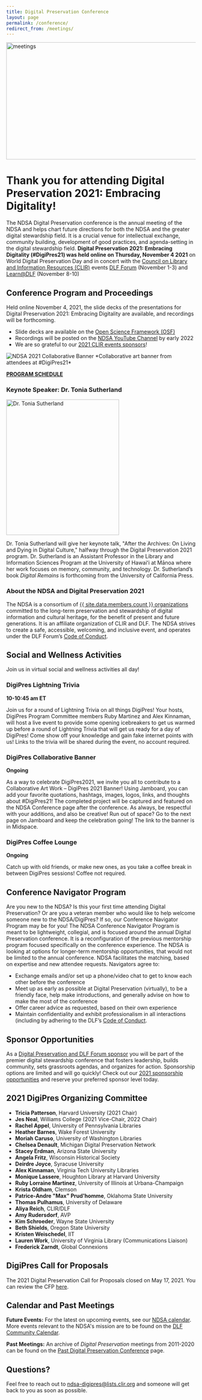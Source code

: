 ```yaml
---
title: Digital Preservation Conference
layout: page
permalink: /conference/
redirect_from: /meetings/
---
```


<img alt="meetings" width="820" height="312" src='{{ "/images/DigiPres-2021-820x312.jpg" | prepend: site.baseurl }}'>

# Thank you for attending Digital Preservation 2021: Embracing Digitality!
The NDSA Digital Preservation conference is the annual meeting of the NDSA and helps chart future directions for both the NDSA and the greater digital stewardship field. It is a crucial venue for intellectual exchange, community building, development of good practices, and agenda-setting in the digital stewardship field. **Digital Preservation 2021: Embracing Digitality (#DigiPres21) was held online on Thursday, November 4 2021** on World Digital Preservation Day and in concert with the [Council on Library and Information Resources (CLIR)](https://www.clir.org/) events [DLF Forum](https://forum2021.diglib.org/) (November 1-3) and [Learn@DLF](https://forum2021.diglib.org/learndlf/) (November 8-10)

## Conference Program and Proceedings
Held online November 4, 2021, the slide decks of the presentations for Digital Preservation 2021: Embracing Digitality are available, and recordings will be forthcoming.
- Slide decks are available on the [Open Science Framework (OSF)](https://osf.io/meetings/ndsa2021)
- Recordings will be posted on the [NDSA YouTube Channel](https://www.youtube.com/channel/UC3WdMHeOtusuNiYrOrM5USA/videos) by early 2022
- We are so grateful to our [2021 CLIR events sponsors](https://forum2021.diglib.org/sponsorship-opportunities/sponsors/)!

<img alt="NDSA 2021 Collaborative Banner" src='{{/images/NDSA-2021-CollaborativeBanner.png" }}'>
*Collaborative art banner from attendees at #DigiPres21*

**[PROGRAM SCHEDULE](https://forum2021.diglib.org/schedule/)**

### Keynote Speaker: Dr. Tonia Sutherland

<img alt="Dr. Tonia Sutherland" width="300" height="361" src='{{ "/images/Sutherland_photo.png" }}'>

Dr. Tonia Sutherland will give her keynote talk, "After the Archives: On Living and Dying in Digital Culture," halfway through the Digital Preservation 2021 program. Dr. Sutherland is an Assistant Professor in the Library and Information Sciences Program at the University of Hawaiʻi at Mānoa where her work focuses on memory, community, and technology. Dr. Sutherland’s book _Digital Remains_ is forthcoming from the University of California Press.

### About the NDSA and Digital Preservation 2021
The NDSA is a consortium of [{{ site.data.members.count }} organizations](/membership/members/) committed to the long-term preservation and stewardship of digital information and cultural heritage, for the benefit of present and future generations. It is an affiliate organization of CLIR and DLF. The NDSA strives to create a safe, accessible, welcoming, and inclusive event, and operates under the DLF Forum’s [Code of Conduct](https://www.diglib.org/code).

## Social and Wellness Activities
Join us in virtual social and wellness activities all day!

### DigiPres Lightning Trivia
**10-10:45 am ET**

Join us for a round of Lightning Trivia on all things DigiPres! Your hosts, DigiPres Program Committee members Ruby Martinez and Alex Kinnaman, will host a live event to provide some opening icebreakers to get us warmed up before a round of Lightning Trivia that will get us ready for a day of DigiPres! Come show off your knowledge and gain fake internet points with us! Links to the trivia will be shared during the event, no account required.

### DigiPres Collaborative Banner
**Ongoing**

As a way to celebrate DigiPres2021, we invite you all to contribute to a Collaborative Art Work – DigiPres 2021 Banner! Using Jamboard, you can add your favorite quotations, hashtags, images, logos, links, and thoughts about #DigiPres21! The completed project will be captured and featured on the NDSA Conference page after the conference. As always, be respectful with your additions, and also be creative! Run out of space? Go to the next page on Jamboard and keep the celebration going! The link to the banner is in Midspace.

### DigiPres Coffee Lounge
**Ongoing**

Catch up with old friends, or make new ones, as you take a coffee break in between DigiPres sessions! Coffee not required.

## Conference Navigator Program
Are you new to the NDSA? Is this your first time attending Digital Preservation? Or are you a veteran member who would like to help welcome someone new to the NDSA/DigiPres? If so, our Conference Navigator Program may be for you! 
The NDSA Conference Navigator Program is meant to be lightweight, collegial, and is focused around the annual Digital Preservation conference. It is a reconfiguration of the previous mentorship program focused specifically on the conference experience. The NDSA is looking at options for longer-term mentorship opportunities, that would not be limited to the annual conference.
NDSA facilitates the matching, based on expertise and new attendee requests. Navigators agree to:
- Exchange emails and/or set up a phone/video chat to get to know each other before the conference
- Meet up as early as possible at Digital Preservation (virtually), to be a friendly face, help make introductions, and generally advise on how to make the most of the conference
- Offer career advice as requested, based on their own experience
- Maintain confidentiality and exhibit professionalism in all interactions (including by adhering to the DLF’s [Code of Conduct](https://www.diglib.org/code).

## Sponsor Opportunities
As a [Digital Preservation and DLF Forum sponsor](https://forum2021.diglib.org/sponsorship-opportunities/) you will be part of the premier digital stewardship conference that fosters leadership, builds community, sets grassroots agendas, and organizes for action. Sponsorship options are limited and will go quickly! Check out our [2021 sponsorship opportunities](https://forum2021.diglib.org/sponsorship-opportunities/) and reserve your preferred sponsor level today.

## 2021 DigiPres Organizing Committee
- **Tricia Patterson**, Harvard University (2021 Chair)
- **Jes Neal**, Williams College (2021 Vice-Chair, 2022 Chair)
- **Rachel Appel**, University of Pennsylvania Libraries
- **Heather Barnes**, Wake Forest University
- **Moriah Caruso**, University of Washington Libraries
- **Chelsea Denault**, Michigan Digital Preservation Network
- **Stacey Erdman**, Arizona State University
- **Angela Fritz**, Wisconsin Historical Society
- **Deirdre Joyce**, Syracuse University
- **Alex Kinnaman**, Virginia Tech University Libraries
- **Monique Lassere**, Houghton Library at Harvard University
- **Ruby Lorraine Martinez**, University of Illinois at Urbana-Champaign
- **Krista Oldham**, Clemson
- **Patrice-Andre "Max" Prud'homme**, Oklahoma State University
- **Thomas Pulhamus**, University of Delaware
- **Aliya Reich**, CLIR/DLF
- **Amy Rudersdorf**, AVP
- **Kim Schroeder**, Wayne State University
- **Beth Shields**, Oregon State University
- **Kristen Weischedel**, IIT
- **Lauren Work**, University of Virginia Library (Communications Liaison)
- **Frederick Zarndt**, Global Connexions

## DigiPres Call for Proposals

The 2021 Digital Preservation Call for Proposals closed on May 17, 2021. You can review the CFP [here](https://ndsa.org/conference/digital-preservation-2021/cfp/).

## Calendar and Past Meetings
**Future Events:** For the latest on upcoming events, see our [NDSA calendar](/calendar). More events relevant to the NDSA's mission are to be found on the [DLF Community Calendar](https://www.diglib.org/opportunities/calendar/).

**Past Meetings:** An archive of _Digital Preservation_ meetings from 2011-2020 can be found on the [Past Digital Preservation Conference](/conference/digital-preservation/past/) page.  

## Questions?
Feel free to reach out to ndsa-digipres@lists.clir.org and someone will get back to you as soon as possible.
